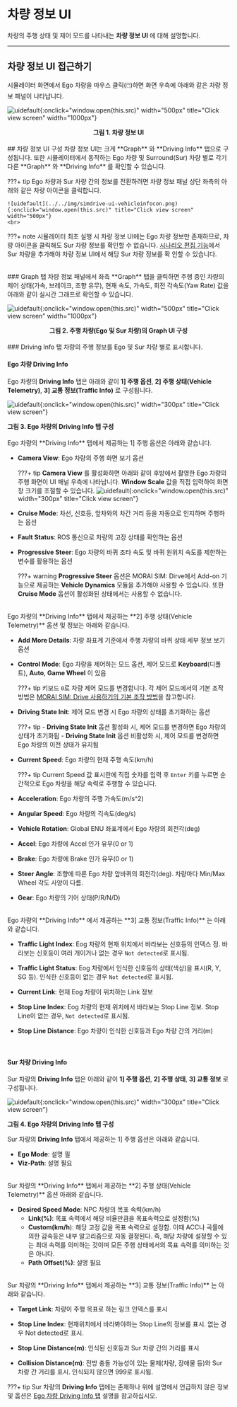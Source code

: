 # 차량 정보 UI
 차량의 주행 상태 및 제어 모드를 나타내는 **차량 정보 UI** 에 대해 설명합니다.
 
---

## 차량 정보 UI 접근하기
시뮬레이터 화면에서 Ego 차량을 마우스 클릭(🖱️)하면 화면 우측에 아래와 같은 차량 정보 패널이 나타납니다.

![uidefault](../../img/simdrive-ui-drivinginfo.png){:onclick="window.open(this.src)" width="500px" title="Click view screen" width="1000px"}
<figcaption><center><b> 그림 1. 차량 정보 UI</b></center></figcaption>

<br>
## 차량 정보 UI 구성
차량 정보 UI는 크게 **Graph** 와 **Driving Info** 탭으로 구성됩니다. 또한 시뮬레이터에서 동작하는 Ego 차량 및 Surround(Sur) 차량 별로 각기 다른 **Graph** 와 **Driving Info** 를 확인할 수 있습니다.

???+ tip
    Ego 차량과 Sur 차량 간의 정보를 전환하려면 차량 정보 패널 상단 좌측의 아래와 같은 차량 아이콘을 클릭합니다. 

    ![uidefault](../../img/simdrive-ui-vehicleinfocon.png){:onclick="window.open(this.src)" title="Click view screen" width="500px"}
    <br>

???+ note
    시뮬레이터 최초 실행 시 차량 정보 UI에는 Ego 차량 정보만 존재하므로, 차량 아이콘을 클릭해도 Sur 차량 정보를 
    확인할 수 없습니다. 
    [시나리오 편집 기능](../../how/scenario)에서 Sur 차량을 추가해야 차량 정보 UI에서 해당 Sur 차량 정보를 확
    인할 수 있습니다.


<Br>
### Graph 탭
차량 정보 패널에서 좌측 **Graph** 탭을 클릭하면 주행 중인 차량의 제어 상태(가속, 브레이크, 조향 유무), 현재 속도, 가속도, 회전 각속도(Yaw Rate) 값을 아래와 같이 실시간 그래프로 확인할 수 있습니다.

![uidefault](../../img/simdrive-ui-vehicleinfogrh.png){:onclick="window.open(this.src)" width="500px" title="Click view screen" width="1000px"}
<figcaption><center><b> 그림 2. 주행 차량(Ego 및 Sur 차량)의 Graph UI 구성</b></center></figcaption>

<Br>
### Driving Info 탭
차량의 주행 정보를 Ego 및 Sur 차량 별로 표시합니다.


#### Ego 차량 Driving Info
 Ego 차량의 **Driving Info** 탭은 아래와 같이 **1] 주행 옵션**, **2] 주행 상태(Vehicle Telemetry)**, **3] 교통 정보(Traffic Info)** 로 구성됩니다. 

![uidefault](../../img/simdrive-ui-drivinginfoego.png){:onclick="window.open(this.src)" width="300px" title="Click view screen"}
<figcaption><b> 그림 3. Ego 차량의 Driving Info 탭 구성</b></figcaption>

<br>
Ego 차량의 **Driving Info** 탭에서 제공하는 1] 주행 옵션은 아래와 같습니다.

 - **Camera View**: Ego 차량의 주행 화면 보기 옵션

    ???+ tip
        **Camera View** 를 활성화하면 아래와 같이 후방에서 촬영한 Ego 차량의 주행 화면이 UI 패널 우측에 나타납니다. **Window Scale** 값을 직접 입력하여 화면 창 크기를 조절할 수 있습니다.
        ![uidefault](../../img/simdrive-ui-drivinginfocamera.png){:onclick="window.open(this.src)" width="300px" title="Click view screen"}

 - **Cruise Mode**: 차선, 신호등, 앞차와의 차간 거리 등을 자동으로 인지하며 주행하는 옵션
 - **Fault Status**: ROS 통신으로 차량의 고장 상태를 확인하는 옵션
 - **Progressive Steer**: Ego 차량의 바퀴 조타 속도 및 바퀴 원위치 속도를 제한하는 변수를 활용하는 옵션

    ???+ warning
        **Progressive Steer** 옵션은 MORAI SIM: Dirve에서 Add-on 기능으로 제공하는 
        **Vehicle Dynamics** 모듈을 추가해야 사용할 수 있습니다. 또한 **Cruise Mode** 옵션이 활성화된 상태에서는 사용할 수 없습니다.

<br>
Ego 차량의 **Driving Info** 탭에서 제공하는 **2] 주행 상태(Vehicle Telemetry)** 옵션 및 정보는 아래와 같습니다.

  - **Add More Details**: 차량 좌표계 기준에서 주행 차량의 바퀴 상태 세부 정보 보기 옵션
  - **Control Mode**: Ego 차량을 제어하는 모드 옵션, 제어 모드로 **Keyboard**(디폴트), **Auto**, **Game Wheel** 이 있음

    ???+ tip
        키보드 `0`로 차량 제어 모드를 변경합니다. 각 제어 모드에서의 기본 조작 방법은 [MORAI SIM: Drive  사용하기의 기본 조작 방법](../../how/basic-controls/#other-controls)을 참고합니다.

  - **Driving State Init**: 제어 모드 변경 시 Ego 차량의 상태를 초기화하는 옵션

    ???+ tip
        - **Driving State Init** 옵션 활성화 시, 제어 모드를 변경하면 Ego 차량의 상태가 초기화됨
        - **Driving State Init** 옵션 비활성화 시, 제어 모드를 변경하면 Ego 차량의 이전 상태가 유지됨

  - **Current Speed**: Ego 차량의 현재 주행 속도(km/h)
  
    ???+ tip
        Current Speed 값 표시란에 직접 숫자를 입력 후 `Enter` 키를 누르면 순간적으로 Ego 차량을 해당 속력로 주행할 수 있습니다.

  - **Acceleration**: Ego 차량의 주행 가속도(m/s^2)
  - **Angular Speed**: Ego 차량의 긱속도(deg/s)
  - **Vehicle Rotation**: Global ENU 좌표계에서 Ego 차량의 회전각(deg)
  - **Accel**: Ego 차량에 Accel 인가 유무(0 or 1)
  - **Brake**: Ego 차량에 Brake 인가 유무(0 or 1)
  - **Steer Angle**: 조향에 따른 Ego 차량 앞바퀴의 회전각(deg). 차량마다 Min/Max Wheel 각도 사양이 다름.
  - **Gear**: Ego 차량의 기어 상태(P/R/N/D)

<br>
Ego 차량의 **Driving Info** 에서 제공하는 **3] 교통 정보(Traffic Info)** 는 아래와 같습니다.

  - **Traffic Light Index**: Eog 차량의 현재 위치에서 바라보는 신호등의 인덱스 정. 바라보는 신호등이 여러 개이거나 없는 경우 `Not detected`로 표시됨.
  
  - **Traffic Light Status**: Eog 차량에서 인식한 신호등의 상태(색상)을 표시(R, Y, SG 등). 인식한 신호등이 없는 경우 `Not detected`로 표시됨.

  - **Current Link**: 현재 Eog 차량이 위치하는 Link 정보

  - **Stop Line Index**: Eog 차량의 현재 위치에서 바라보는 Stop Line 정보. Stop Line이 없는 경우, `Not detected`로 표시됨.

  - **Stop Line Distance**: Ego 차량이 인식한 신호등과 Ego 차량 간의 거리(m)


<br>

#### Sur 차량 Driving Info
Sur 차량의 **Driving Info** 탭은 아래와 같이 **1] 주행 옵션**, **2] 주행 상태**, **3] 교통 정보** 로 구성됩니다. 

![uidefault](../../img/simdrive-ui-vehicleinfosur.png){:onclick="window.open(this.src)" width="300px" title="Click view screen"}
<figcaption><b> 그림 4. Ego 차량의 Driving Info 탭 구성</b></figcaption>

Sur 차량의 **Driving Info** 탭에서 제공하는 1] 주행 옵션은 아래와 같습니다.

 - **Ego Mode**: 설명 필
 - **Viz-Path**: 설명 필요

<br>
Sur 차량의 **Driving Info** 탭에서 제공하는 **2] 주행 상태(Vehicle Telemetry)** 옵션 아래와 같습니다.

 - **Desired Speed Mode**: NPC 차량의 목표 속력(km/h)
      - **Link(%)**: 목표 속력에서 해당 비율만큼을 목표속력으로 설정함(%)
      - **Custom(km/h**): 해당 고정 값을 목표 속력으로 설정함. 이때 ACC나 곡률에 의한 감속등은 내부 알고리즘으로 자동 결정된다. 즉, 해당 차량에 설정할 수 있는 최대 속력를 의미하는 것이며 모든 주행 상태에서의 목표 속력를 의미하는 것은 아니다.
      - **Path Offset(%)**: 설명 필요

<br>
Sur 차량의 **Driving Info** 탭에서 제공하는 **3] 교통 정보(Traffic Info)** 는 아래와 같습니다.

  - **Target Link**: 차량이 주행 목표로 하는 링크 인덱스를 표시

  - **Stop Line Index**: 현재위치에서 바라봐야하는 Stop Line의 정보를 표시. 없는 경우 Not detected로 표시.

  - **Stop Line Distance(m)**: 인식된 신호등과 Sur 차량 간의 거리를 표시

  - **Collision Distance(m)**: 전방 충돌 가능성이 있는 물체(차량, 장애물 등)와 Sur 차량 간 거리를 표시. 인식되지 않으면 999로 표시됨.


???+ tip
    Sur 차량의 **Driving Info** 탭에는 존재하나 위에 설명에서 언급하지 않은 정보 및 옵션은 [Ego 차량 Driving Info 탭](#ego-driving-info) 설명을 참고하십시오.